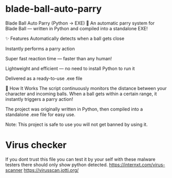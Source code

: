 # blade-ball-auto-parry
Blade Ball Auto Parry (Python → EXE)
🎯 An automatic parry system for Blade Ball — written in Python and compiled into a standalone EXE!

✨ Features
Automatically detects when a ball gets close

Instantly performs a parry action

Super fast reaction time — faster than any human!

Lightweight and efficient — no need to install Python to run it

Delivered as a ready-to-use .exe file

🚀 How It Works
The script continuously monitors the distance between your character and incoming balls.
When a ball gets within a certain range, it instantly triggers a parry action!

The project was originally written in Python, then compiled into a standalone .exe file for easy use.

Note: This project is safe to use you will not get banned by using it.

# Virus checker
If you dont trust this file you can test it by your self with these malware testers there should only show python detected.
https://internxt.com/virus-scanner
https://virusscan.jotti.org/
